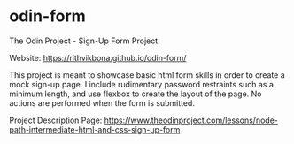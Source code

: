 # odin-form
The Odin Project - Sign-Up Form Project

Website: https://rithvikbona.github.io/odin-form/

This project is meant to showcase basic html form skills in order to create a mock sign-up page. I include rudimentary password restraints such as a minimum length, and use flexbox to create the layout of the page. No actions are performed when the form is submitted.

Project Description Page: https://www.theodinproject.com/lessons/node-path-intermediate-html-and-css-sign-up-form
